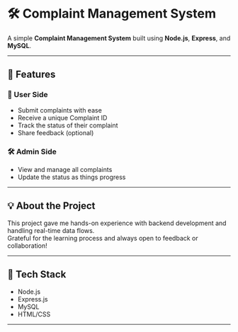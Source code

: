 # 🛠️ Complaint Management System

A simple **Complaint Management System** built using **Node.js**, **Express**, and **MySQL**.

---

## 🚀 Features

### 🧾 User Side
- Submit complaints with ease
- Receive a unique Complaint ID
- Track the status of their complaint
- Share feedback (optional)

### 🛠️ Admin Side
- View and manage all complaints
- Update the status as things progress

---

## 💡 About the Project

This project gave me hands-on experience with backend development and handling real-time data flows.  
Grateful for the learning process and always open to feedback or collaboration!

---

## 📁 Tech Stack
- Node.js
- Express.js
- MySQL
- HTML/CSS

---



